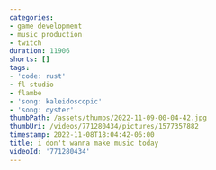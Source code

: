 ```yaml
---
categories:
- game development
- music production
- twitch
duration: 11906
shorts: []
tags:
- 'code: rust'
- fl studio
- flambe
- 'song: kaleidoscopic'
- 'song: oyster'
thumbPath: /assets/thumbs/2022-11-09-00-04-42.jpg
thumbUri: /videos/771280434/pictures/1577357882
timestamp: 2022-11-08T18:04:42-06:00
title: i don't wanna make music today
videoId: '771280434'
---
```

